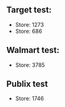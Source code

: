 ## Target test:
- Store: 1273
- Store: 686

## Walmart test:
- Store: 3785

## Publix test
- Store: 1746